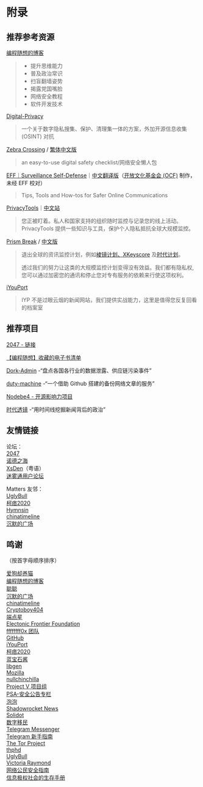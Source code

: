 #  附录



## 推荐参考资源

[编程随想的博客](https://program-think.blogspot.com/)  

> - 提升思维能力
> - 普及政治常识
> - 扫盲翻墙姿势
> - 揭露党国嘴脸
> - 网络安全教程
> - 软件开发技术



[Digital-Privacy](https://github.com/ffffffff0x/Digital-Privacy) 

> 一个关于数字隐私搜集、保护、清理集一体的方案，外加开源信息收集 (OSINT) 对抗



[Zebra Crossing](https://github.com/narwhalacademy/zebra-crossing) / [繁体中文版](https://github.com/narwhalacademy/zebra-crossing/blob/master/README-%E7%B9%81%E9%AB%94%E4%B8%AD%E6%96%87.md)

> an easy-to-use digital safety checklist/网络安全懒人包



[EFF｜Surveillance Self-Defense](https://ssd.eff.org/en#index)｜[中文翻译版](https://ocftw.github.io/ssd.eff.org/zh_TW/index.html)（[开放文化基金会 (OCF)](https://ocf.tw/) 制作，未经 EFF 校对）

> Tips, Tools and How-tos for Safer Online Communications



[PrivacyTools](https://www.privacytools.io/ )｜[中文站](https://privacytools.twngo.xyz/)

> 您正被盯着。私人和国家支持的组织随时监控与记录您的线上活动。 PrivacyTools 提供一些知识与工具，保护个人隐私抵抗全球大规模监控。



[Prism Break](https://prism-break.org/) / [中文版](https://prism-break.org/zh-TW/) 

> 退出全球的资讯监控计划，例如[棱镜计划、](https://zh.wikipedia.org/wiki/棱镜计划)[XKeyscore](https://zh.wikipedia.org/wiki/XKeyscore) 及[时代计划](https://zh.wikipedia.org/wiki/时代计划)。
>
> 透过我们的努力让这类的大规模监控计划变得没有效益。我们都有隐私权, 您可以通过加密您的通讯和停止您对专有服务的依赖来行使这项权利。



[iYouPort](https://www.iyouport.org/)  

> IYP 不是过眼云烟的新闻网站，我们提供实战能力，这里是值得您反复回看的档案室



## 推荐项目

[2047 - 链接](https://2047.name/links)

[【编程随想】收藏的电子书清单](https://github.com/programthink/books)

[Dork-Admin](https://github.com/ffffffff0x/Dork-Admin) -“盘点各国各行业的数据泄露、供应链污染事件”

[duty-machine](https://github.com/duty-machine/duty-machine) -“一个借助 Github 搭建的备份网络文章的服务” 

[Nodebe4 - 开源影响力项目](https://nodebe4.github.io/impact/)

[时代透镜](https://chinatimeline.github.io/) -“用时间线挖掘新闻背后的政治”



## 友情链接

论坛：  
[2047](https://2047.name/)   
[诺德之海](https://be4.herokuapp.com)  
[XsDen](https://xsden.info/)（粤语）  
[迷雾通用户论坛](https://community.geph.io/)  



Matters 友邻：  
[UglyBull](https://matters.news/@uglybull)  
[柯痞2020](https://matters.news/@kp2020)  
[Hymnsin](https://matters.news/@hymnsin)  
[chinatimeline](https://matters.news/@chinatimeline)  
[沉默的广场](https://matters.news/@thistlf)



## 鸣谢

（按首字母顺序排序）

[爱狗却养猫](https://2047.name/u/3793)  
[编程随想的博客](https://program-think.blogspot.com/)  
[聪聪](https://twitter.com/congcong0)  
[沉默的广场](https://2047.name/u/3188)  
[chinatimeline](https://matters.news/@chinatimeline)  
[Cryptoboy404](https://twitter.com/cryptobot404)  
[端点星](https://terminus2049.github.io/index.html/)  
[Electonic Frontier Foundation](https://www.eff.org/)  
[ffffffff0x 团队](https://github.com/ffffffff0x)  
[GitHub](https://github.com/)  
[iYouPort](https://steemit.com/@iyouport)  
[柯痞2020](https://matters.news/kp2020)  
[蓝宝石酱](https://twitter.com/sapphire_is)  
[libgen](https://2047.name/u/2764)  
[Mozilla](https://www.mozilla.org)  
[nullchinchilla](https://community.geph.io/u/nullchinchilla/summary)  
[Project V 项目组](https://www.v2fly.org/)  
[PSA-安全公告专栏](https://t.me/TGCNPSA)  
[泡泡](https://pao-pao.net/)   
[Shadowrocket News](https://t.me/ShadowrocketNews)  
[Solidot](https://www.solidot.org/)  
[数字移民](https://blog.shuziyimin.org/)  
[Telegram Messenger](https://telegram.org)  
[Telegram 新手指南](https://t.me/Newbie_Guide)  
[The Tor Project](https://www.torproject.org)  
[thphd](https://2047.name/u/5108)  
[UglyBull](https://matters.news/@uglybull)  
[Victoria Raymond](https://twitter.com/projectv2ray)  
[网络公民安全指南](https://t.me/safesurf)  
[信息极权社会的生存手册](https://twitter.com/hatecpc)



